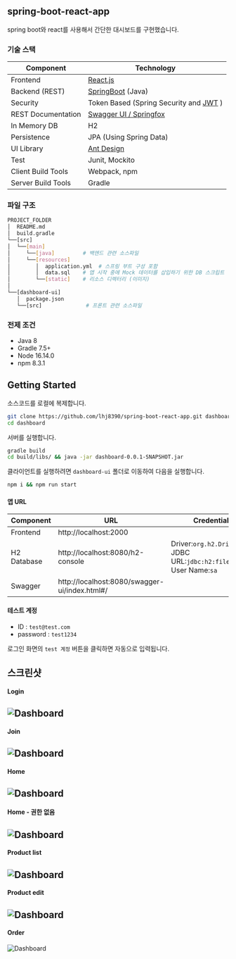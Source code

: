 ## spring-boot-react-app
spring boot와 react를 사용해서 간단한 대시보드를 구현했습니다.

### 기술 스택
Component         | Technology
---               | ---
Frontend          | [React.js](https://github.com/facebook/create-react-app)
Backend (REST)    | [SpringBoot](https://projects.spring.io/spring-boot) (Java)
Security          | Token Based (Spring Security and [JWT](https://github.com/auth0/java-jwt) )
REST Documentation| [Swagger UI / Springfox](https://github.com/springfox/springfox)
In Memory DB      | H2 
Persistence       | JPA (Using Spring Data)
UI Library        | [Ant Design](https://github.com/ant-design/ant-design)
Test              | Junit, Mockito
Client Build Tools| Webpack, npm
Server Build Tools| Gradle

### 파일 구조
```bash
PROJECT_FOLDER
│  README.md         
│  build.gradle
└──[src]      
│  └──[main]      
│     └──[java]         # 백엔드 관련 소스파일
│     └──[resources]
│        │  application.yml  # 스프링 부트 구성 포함
│        │  data.sql    # 앱 시작 중에 Mock 데이터를 삽입하기 위한 DB 스크립트
│        └──[static]    # 리소스 디렉터리 (이미지)
│
└──[dashboard-ui]
   │  package.json     
   └──[src]              # 프론트 관련 소스파일
```

### 전제 조건
- Java 8
- Gradle 7.5+
- Node 16.14.0
- npm 8.3.1

## Getting Started
소스코드를 로컬에 복제합니다.
```bash
git clone https://github.com/lhj8390/spring-boot-react-app.git dashboard
cd dashboard
```
서버를 실행합니다.
```bash
gradle build
cd build/libs/ && java -jar dashboard-0.0.1-SNAPSHOT.jar
```

클라이언트를 실행하려면 `dashboard-ui` 폴더로 이동하여 다음을 실행합니다.
```bash
npm i && npm run start
```

#### 앱 URL
Component         | URL                                              | Credentials
---               | ---                                              | ---
Frontend          |  http://localhost:2000                           | 
H2 Database       |  http://localhost:8080/h2-console                |  Driver:`org.h2.Driver` <br/> JDBC URL:`jdbc:h2:file:./test` <br/> User Name:`sa`
Swagger           |  http://localhost:8080/swagger-ui/index.html#/   | 

#### 테스트 계정
- ID : `test@test.com`
- password : `test1234`

로그인 화면의 `test 계정` 버튼을 클릭하면 자동으로 입력됩니다.

## 스크린샷
#### Login
![Dashboard](/screenshot/login.png?raw=true)
---
#### Join
![Dashboard](/screenshot/join.png?raw=true)
----
#### Home
![Dashboard](/screenshot/home.png?raw=true)
---
#### Home - 권한 없음
![Dashboard](/screenshot/home_not_login.png?raw=true)
---
#### Product list
![Dashboard](/screenshot/product_list.png?raw=true)
---
#### Product edit
![Dashboard](/screenshot/product_edit.png?raw=true)
---
#### Order
![Dashboard](/screenshot/order.png?raw=true)
